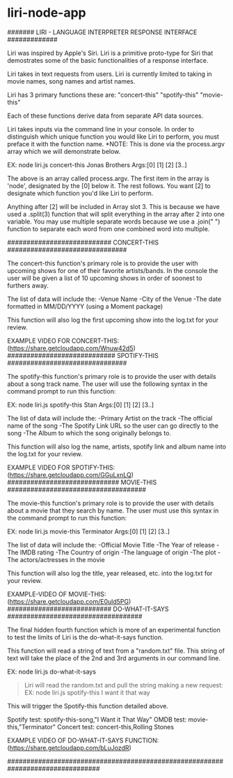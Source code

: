 # liri-node-app


####### LIRI - LANGUAGE INTERPRETER RESPONSE INTERFACE #############

Liri was inspired by Apple's Siri. Liri is a primitive proto-type for Siri that demostrates some of the basic functionalities of a response interface.

Liri takes in text requests from users. Liri is currently limited to taking in movie names, song names and artist names.

Liri has 3 primary functions these are:
    "concert-this"
    "spotify-this"
    "movie-this"

Each of these functions derive data from separate API data sources.

Liri takes inputs via the command line in your console. In order to distinguish which unique function you would like Liri to perform, you must preface it with the function name. *NOTE: This is done via the process.argv array which we will demonstrate below.

EX: node liri.js concert-this Jonas Brothers
Args:[0]  [1]       [2]           [3..]

The above is an array called process.argv. The first item in the array is 'node', designated by the [0] below it. The rest follows. You want [2] to designate which function you'd like Liri to perform.

Anything after [2] will be included in Array slot 3. This is because we have used a .split(3) function that will split everything in the array after 2 into one variable. You may use multiple separate words because we use a .join(" ") function to separate each word from one combined word into multiple.

########################### CONCERT-THIS ###############################

The concert-this function's primary role is to provide the user with upcoming shows for one of their favorite artists/bands. In the console the user will be given a list of 10 upcoming shows in order of soonest to furthers away. 

The list of data will include the: 
    -Venue Name
    -City of the Venue
    -The date formatted in MM/DD/YYYY (using a Moment package)

This function will also log the first upcoming show into the log.txt for your review.

EXAMPLE VIDEO FOR CONCERT-THIS: (https://share.getcloudapp.com/Wnuw42d5)
############################ SPOTIFY-THIS ###############################

The spotify-this function's primary role is to provide the user with details about a song track name. The user will use the following syntax in the command prompt to run this function:

EX: node liri.js spotify-this Stan
Args:[0]  [1]       [2]        [3..]

The list of data will include the:
    -Primary Artist on the track
    -The official name of the song
    -The Spotify Link URL so the user can go directly to the song
    -The Album to which the song originally belongs to.

This function will also log the name, artists, spotify link and album name into the log.txt for your review.

EXAMPLE VIDEO FOR SPOTIFY-THIS: (https://share.getcloudapp.com/GGuLxnLQ)
############################# MOVIE-THIS ####################################

The movie-this function's primary role is to provide the user with details about a movie that they search by name. The user must use this syntax in the command prompt to run this function:

EX: node liri.js movie-this Terminator
Args:[0]  [1]       [2]       [3..]

The list of data will include the: 
    -Official Movie Title
    -The Year of release
    -The IMDB rating
    -The Country of origin
    -The language of origin
    -The plot
    -The actors/actresses in the movie

This function will also log the title, year released, etc. into the log.txt for your review.

EXAMPLE-VIDEO OF MOVIE-THIS: (https://share.getcloudapp.com/E0uld5PG)
########################### DO-WHAT-IT-SAYS ###################################

The final hidden fourth function which is more of an experimental function to test the limits of Liri is the do-what-it-says function.

This function will read a string of text from a "random.txt" file. This string of text will take the place of the 2nd and 3rd arguments in our command line.

EX: node liri.js do-what-it-says
>Liri will read the random.txt and pull the string making a new request:
EX: node liri.js spotify-this I want it that way

This will trigger the Spotify-this function detailed above.

Spotify test: spotify-this-song,"I Want it That Way"
OMDB test: movie-this,"Terminator"
Concert test: concert-this,Rolling Stones

EXAMPLE VIDEO OF DO-WHAT-IT-SAYS FUNCTION: (https://share.getcloudapp.com/bLuJozdR)

################################################################################

